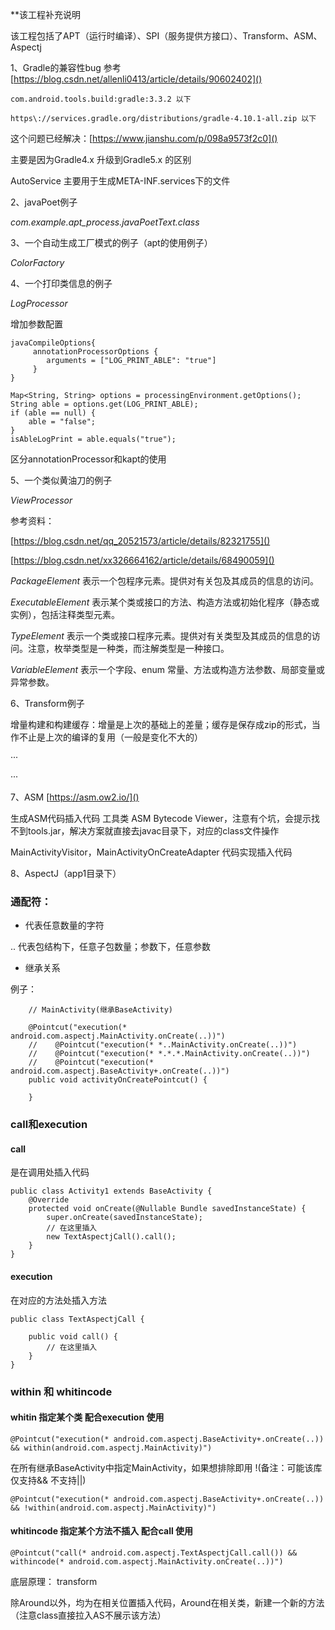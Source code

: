 **该工程补充说明

该工程包括了APT（运行时编译）、SPI（服务提供方接口）、Transform、ASM、Aspectj

1、Gradle的兼容性bug 参考
[https://blog.csdn.net/allenli0413/article/details/90602402]()

`com.android.tools.build:gradle:3.3.2 以下`

`https\://services.gradle.org/distributions/gradle-4.10.1-all.zip 以下`

这个问题已经解决：[https://www.jianshu.com/p/098a9573f2c0]()

主要是因为Gradle4.x 升级到Gradle5.x 的区别

AutoService 主要用于生成META-INF.services下的文件

2、javaPoet例子

*com.example.apt_process.javaPoetText.class*

3、一个自动生成工厂模式的例子（apt的使用例子）

*ColorFactory*

4、一个打印类信息的例子 

*LogProcessor*

增加参数配置
```
javaCompileOptions{
     annotationProcessorOptions {
        arguments = ["LOG_PRINT_ABLE": "true"]
     }
}

Map<String, String> options = processingEnvironment.getOptions();
String able = options.get(LOG_PRINT_ABLE);
if (able == null) {
    able = "false";
}
isAbleLogPrint = able.equals("true");

```

区分annotationProcessor和kapt的使用

5、一个类似黄油刀的例子

*ViewProcessor*

参考资料：

[https://blog.csdn.net/qq_20521573/article/details/82321755]()

[https://blog.csdn.net/xx326664162/article/details/68490059]()

*PackageElement* 表示一个包程序元素。提供对有关包及其成员的信息的访问。

*ExecutableElement*  表示某个类或接口的方法、构造方法或初始化程序（静态或实例），包括注释类型元素。

*TypeElement*  表示一个类或接口程序元素。提供对有关类型及其成员的信息的访问。注意，枚举类型是一种类，而注解类型是一种接口。

*VariableElement*  表示一个字段、enum 常量、方法或构造方法参数、局部变量或异常参数。

6、Transform例子

增量构建和构建缓存：增量是上次的基础上的差量；缓存是保存成zip的形式，当作不止是上次的编译的复用（一般是变化不大的）

···

···

7、ASM [https://asm.ow2.io/]()

生成ASM代码插入代码 工具类 ASM Bytecode Viewer，注意有个坑，会提示找不到tools.jar，解决方案就直接去javac目录下，对应的class文件操作

MainActivityVisitor，MainActivityOnCreateAdapter 代码实现插入代码

8、AspectJ（app1目录下）

### 通配符：

* 代表任意数量的字符

.. 代表包结构下，任意子包数量；参数下，任意参数

+ 继承关系

例子：
```
    // MainActivity(继承BaseActivity)

    @Pointcut("execution(* android.com.aspectj.MainActivity.onCreate(..))")
    //    @Pointcut("execution(* *..MainActivity.onCreate(..))")
    //    @Pointcut("execution(* *.*.*.MainActivity.onCreate(..))")
    //    @Pointcut("execution(* android.com.aspectj.BaseActivity+.onCreate(..))")
    public void activityOnCreatePointcut() {

    }
```

### call和execution

#### call

是在调用处插入代码

```
public class Activity1 extends BaseActivity {
    @Override
    protected void onCreate(@Nullable Bundle savedInstanceState) {
        super.onCreate(savedInstanceState);
        // 在这里插入
        new TextAspectjCall().call();
    }
}
```

#### execution

在对应的方法处插入方法

```
public class TextAspectjCall {

    public void call() {
        // 在这里插入
    }
}
```

### within 和 whitincode

#### whitin 指定某个类 配合execution 使用

```
@Pointcut("execution(* android.com.aspectj.BaseActivity+.onCreate(..)) && within(android.com.aspectj.MainActivity)")
```

在所有继承BaseActivity中指定MainActivity，如果想排除即用 !(备注：可能该库仅支持&& 不支持||)

```
@Pointcut("execution(* android.com.aspectj.BaseActivity+.onCreate(..)) && !within(android.com.aspectj.MainActivity)")
```

#### whitincode 指定某个方法不插入 配合call 使用

```
@Pointcut("call(* android.com.aspectj.TextAspectjCall.call()) && withincode(* android.com.aspectj.MainActivity.onCreate(..))")
```

底层原理： transform

除Around以外，均为在相关位置插入代码，Around在相关类，新建一个新的方法（注意class直接拉入AS不展示该方法）